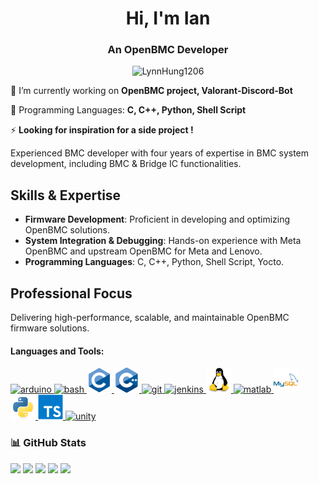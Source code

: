 <h1 align="center">Hi, I'm Ian</h1>
<h3 align="center">An OpenBMC Developer </h3>

<p align="center">
  <img src="https://komarev.com/ghpvc/?username=LynnHung1206&label=Profile+views&color=0e75b6&style=flat" alt="LynnHung1206" />
</p>



🔭 I’m currently working on **OpenBMC project, Valorant-Discord-Bot**

🌱 Programming Languages: **C, C++, Python, Shell Script**

⚡ **Looking for inspiration for a side project !**


Experienced BMC developer with four years of expertise in BMC system development, including BMC & Bridge IC functionalities.

## Skills & Expertise
- **Firmware Development**: Proficient in developing and optimizing OpenBMC solutions.  
- **System Integration & Debugging**: Hands-on experience with Meta OpenBMC and upstream OpenBMC for Meta and Lenovo.  
- **Programming Languages**: C, C++, Python, Shell Script, Yocto.  

## Professional Focus
Delivering high-performance, scalable, and maintainable OpenBMC firmware solutions.

<h4 align="left">Languages and Tools:</h4>
<p align="left"> <a href="https://www.arduino.cc/" target="_blank" rel="noreferrer"> <img src="https://cdn.worldvectorlogo.com/logos/arduino-1.svg" alt="arduino" width="40" height="40"/> </a> <a href="https://www.gnu.org/software/bash/" target="_blank" rel="noreferrer"> <img src="https://www.vectorlogo.zone/logos/gnu_bash/gnu_bash-icon.svg" alt="bash" width="40" height="40"/> </a> <a href="https://www.cprogramming.com/" target="_blank" rel="noreferrer"> <img src="https://raw.githubusercontent.com/devicons/devicon/master/icons/c/c-original.svg" alt="c" width="40" height="40"/> </a> <a href="https://www.w3schools.com/cpp/" target="_blank" rel="noreferrer"> <img src="https://raw.githubusercontent.com/devicons/devicon/master/icons/cplusplus/cplusplus-original.svg" alt="cplusplus" width="40" height="40"/> </a> <a href="https://git-scm.com/" target="_blank" rel="noreferrer"> <img src="https://www.vectorlogo.zone/logos/git-scm/git-scm-icon.svg" alt="git" width="40" height="40"/> </a> <a href="https://www.jenkins.io" target="_blank" rel="noreferrer"> <img src="https://www.vectorlogo.zone/logos/jenkins/jenkins-icon.svg" alt="jenkins" width="40" height="40"/> </a> <a href="https://www.linux.org/" target="_blank" rel="noreferrer"> <img src="https://raw.githubusercontent.com/devicons/devicon/master/icons/linux/linux-original.svg" alt="linux" width="40" height="40"/> </a> <a href="https://www.mathworks.com/" target="_blank" rel="noreferrer"> <img src="https://upload.wikimedia.org/wikipedia/commons/2/21/Matlab_Logo.png" alt="matlab" width="40" height="40"/> </a> <a href="https://www.mysql.com/" target="_blank" rel="noreferrer"> <img src="https://raw.githubusercontent.com/devicons/devicon/master/icons/mysql/mysql-original-wordmark.svg" alt="mysql" width="40" height="40"/> </a> <a href="https://www.python.org" target="_blank" rel="noreferrer"> <img src="https://raw.githubusercontent.com/devicons/devicon/master/icons/python/python-original.svg" alt="python" width="40" height="40"/> </a> <a href="https://www.typescriptlang.org/" target="_blank" rel="noreferrer"> <img src="https://raw.githubusercontent.com/devicons/devicon/master/icons/typescript/typescript-original.svg" alt="typescript" width="40" height="40"/> </a> <a href="https://unity.com/" target="_blank" rel="noreferrer"> <img src="https://www.vectorlogo.zone/logos/unity3d/unity3d-icon.svg" alt="unity" width="40" height="40"/> </a> </p>


### 📊 GitHub Stats

![](https://github-profile-summary-cards.vercel.app/api/cards/profile-details?username=Ian-I-Chien&theme=tokyonight)
![](https://github-profile-summary-cards.vercel.app/api/cards/repos-per-language?username=Ian-I-Chien&theme=tokyonight)
![](https://github-profile-summary-cards.vercel.app/api/cards/most-commit-language?username=Ian-I-Chien&theme=tokyonight)
![](https://github-profile-summary-cards.vercel.app/api/cards/stats?username=Ian-I-Chien&theme=tokyonight)
![](https://github-profile-summary-cards.vercel.app/api/cards/productive-time?username=Ian-I-Chien&theme=tokyonight)
